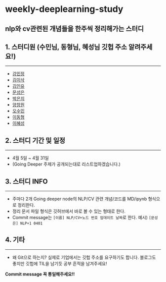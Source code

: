 # **weekly-deeplearning-study**
nlp와 cv관련된 개념들을 한주씩 정리해가는 스터디
---

## 1. 스터디원 (수민님, 동형님, 혜성님 깃헙 주소 알려주세요!) 
---
  * [강민정](https://github.com/miinkang)
  * [김이삭](https://github.com/IsaacTips)
  * [김인유](https://github.com/willowkim8)
  * [문성은](https://github.com/vg-rlo/)
  * [박은지](https://github.com/guide333)
  * [양창원](https://github.com/Shinest-changwon)
  * [오수민](https://github.com/Acclesia)
  * [이동형]()
  * [이혜성](https://github.com/gotjd709)

## 2. 스터디 기간 및 일정 
---
  * 4월 5일 ~ 4월 31일
  * (Going Deeper 주제가 공개되는대로 리스트업하겠습니다.)

## 3. 스터디 INFO
---
  * 주마다 2개 Going deeper node의 NLP/CV 관련 개념/코드를 MD/ipynb 형식으로 정리한다.
  * 정리 문서 파일 형식은 깃허브에서 바로 볼 수 있는 형태로 한다. 
  * Commit message는 `[이름] NLP/CV+노드 번호 업데이트 날짜`로 한다. 예시) `[문성은] NLP+1 0401`

## 4. 기타
---
  * 왜 Git으로 하는지? 실제로 기업에서는 깃헙 주소를 요구하기도 합니다. 블로그도 좋지만 깃헙에 TIL을 남기듯 공부 흔적을 남겨주세요! 

**Commit message 꼭 통일해주세요!!**

